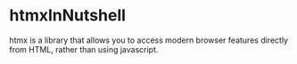 # htmxInNutshell
htmx is a library that allows you to access modern browser features directly from HTML, rather than using javascript.
